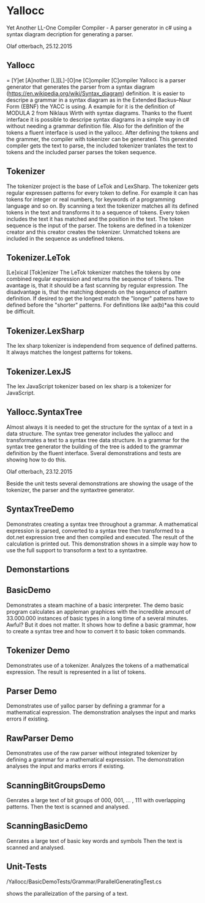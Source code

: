 ﻿# Yallocc
Yet Another LL-One Compiler Compiler - A parser generator in c# using a syntax diagram decription for generating a parser. 

Olaf otterbach, 25.12.2015


Yallocc
-------
= [Y]et [A]nother [L][L]-[O]ne [C]ompiler [C]ompiler
Yallocc is a parser generator that generates the parser from a
syntax diagram (https://en.wikipedia.org/wiki/Syntax_diagram) definition.
It is easier to descripe a grammar in a syntax diagram as in
the Extended Backus–Naur Form (EBNF) the YACC is using.
A example for it is the definition of MODULA 2 from Niklaus Wirth
with syntax diagrams.
Thanks to the fluent interface it is possible to descripe
syntax diagrams in a simple way in c# without needing a
grammar definition file.
Also for the definition of the tokens a fluent interface is
used in the yallocc.
After defining the tokens and the grammer, the compiler with
tokenizer can be generated.
This generated compiler gets the text to parse, the included
tokenizer tranlates the text to tokens and the included
parser parses the token sequence.

Tokenizer
---------
The tokenizer project is the base of LeTok and LexSharp.
The tokenizer gets regular expressen patterns for every token
to define. For example it can has tokens for integer or
real numbers, for keywords of a programming language and so on.
By scanning a text the tokenizer matches all its
defined tokens in the text and transforms it to a sequence
of tokens. Every token includes the text it has matched
and the position in the text. 
The token sequence is the input of the parser.
The tokens are defined in a tokenizer creator and this
creator creates the tokenizer.
Unmatched tokens are included in the sequence as undefined tokens.

Tokenizer.LeTok
---------------
[Le]xical [Tok]enizer
The LeTok tokenizer matches the tokens by one combined
regular expression and returns the sequence of tokens.
The avantage is, that it should be a fast scanning by
regular expression.
The disadvantage is, that the matching depends on
the sequence of pattern definition.
If desired to get the longest match the "longer"
patterns have to defined before the "shorter" patterns.
For definitions like aa(b)*aa this could be difficult.

Tokenizer.LexSharp
------------------
The lex sharp tokenizer is independend from sequence
of defined patterns. It always matches the longest
patterns for tokens.

Tokenizer.LexJS
-------------------
The lex JavaScript tokenizer based on lex sharp is
a tokenizer for JavaScript.

Yallocc.SyntaxTree
------------------
Almost always it is needed to get the structure for the syntax of
a text in a data structure. The syntax tree generator includes
the yallocc and transformates a text to a syntax tree data
structure.
In a grammar for the syntax tree generator the building of the tree 
is added to the grammar definition by the fluent interface.
Sveral demonstrations and tests are showing how to do this.

Olaf otterbach, 23.12.2015

Beside the unit tests several demonstrations are showing
the usage of the tokenizer, the parser and the syntaxtree generator.


SyntaxTreeDemo
--------------
Demonstrates creating a syntax tree throughout
a grammar.
A mathematical expression is parsed, converted
to a syntax tree then transformed to a
dot.net expression tree and then compiled and executed.
The result of the calculation is printed out.
This demonstration shows in a simple way how to use 
the full support to transoform a text to a
syntaxtree.


Demonstartions
--------------

BasicDemo
---------
Demonstrates a steam machine of a basic interpreter.
The demo basic program calculates an appleman graphices
with the incredible amount of 33.000.000 instances of
basic types in a long time of a several minutes.
Awful? But it does not matter.
It shows how to define a basic grammar, how
to create a syntax tree and how to convert it to
basic token commands.

Tokenizer Demo
--------------
Demonstrates use of a tokenizer.
Analyzes the tokens of a mathematical expression.
The result is represented in a list of tokens.

Parser Demo
-----------
Demonstrates use of yalloc parser by defining
a grammar for a mathematical expression.
The demonstration analyses the input and
marks errors if existing.

RawParser Demo
--------------
Demonstrates use of the raw parser without
integrated tokenizer by defining
a grammar for a mathematical expression.
The demonstration analyses the input and
marks errors if existing.


ScanningBitGroupsDemo
---------------------
Genrates a large text of bit groups of 000, 001, ... , 111 with
overlapping patterns. Then the text is scanned and analysed.

ScanningBasicDemo
-----------------
Genrates a large text of basic key words and symbols
Then the text is scanned and analysed.

Unit-Tests
----------
/Yallocc/BasicDemoTests/Grammar/ParallelGeneratingTest.cs

shows the paralleization of the parsing of a text.


 
